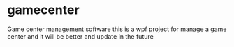 # gamecenter
Game center management software
this is a wpf project for manage a game center and it will be better and update in the future
